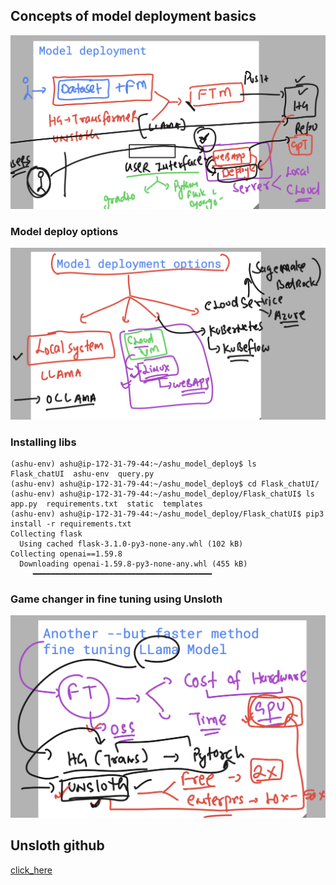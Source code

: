 ## Concepts of model deployment basics 

<img src="model1.png">

### Model deploy options 

<img src="model2.png">


### Installing libs

```
(ashu-env) ashu@ip-172-31-79-44:~/ashu_model_deploy$ ls
Flask_chatUI  ashu-env  query.py
(ashu-env) ashu@ip-172-31-79-44:~/ashu_model_deploy$ cd Flask_chatUI/
(ashu-env) ashu@ip-172-31-79-44:~/ashu_model_deploy/Flask_chatUI$ ls
app.py  requirements.txt  static  templates
(ashu-env) ashu@ip-172-31-79-44:~/ashu_model_deploy/Flask_chatUI$ pip3 install -r requirements.txt 
Collecting flask
  Using cached flask-3.1.0-py3-none-any.whl (102 kB)
Collecting openai==1.59.8
  Downloading openai-1.59.8-py3-none-any.whl (455 kB)
     ━━━━━━━━━━━━━━━━━━━━━━━━━━━━━━━━━━━━━━━━ 
```

### Game changer in fine tuning using Unsloth 

<img src="unsloth.png">

## Unsloth github 

[click_here](https://github.com/unslothai/unsloth)

